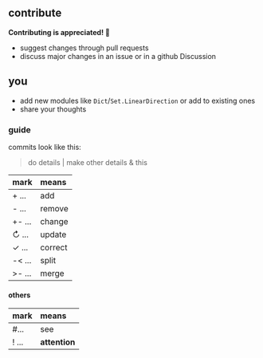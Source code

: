 ## contribute

**Contributing is appreciated! 💙**

- suggest changes through pull requests
- discuss major changes in an issue or in a github Discussion

## you

- add new modules like `Dict`/`Set.LinearDirection` or add to existing ones
- share your thoughts

### guide

commits look like this:
> do details | make other details & this

| mark     | means   |
| :------- | :------ |
| + ...    | add     |
| - ...    | remove  |
| +- ...   | change  |
| ↻ ...    | update  |
| ✓ ...    | correct |
| -< ...   | split   |
| >- ...   | merge   |

#### others
| mark        | means         |
| :---------- | :------------ |
| #...        | see           |
| ! ...       | **attention** |
